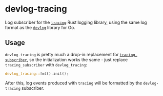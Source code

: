 # devlog-tracing

Log subscriber for the [`tracing`](https://github.com/tokio-rs/tracing) Rust logging library, using
the same log format as the [`devlog`](https://github.com/hermannm/devlog) library for Go.

## Usage

`devlog-tracing` is pretty much a drop-in replacement for
[`tracing-subscriber`](https://github.com/tokio-rs/tracing/tree/master/tracing-subscriber#readme),
so the initialization works the same - just replace `tracing_subscriber` with `devlog_tracing`:

```rust
devlog_tracing::fmt().init();
```

After this, log events produced with `tracing` will be formatted by the `devlog-tracing` subscriber.
